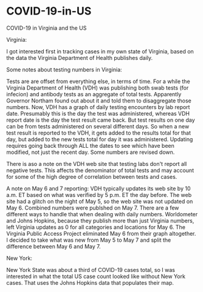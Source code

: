 # COVID-19-in-US
COVID-19 in Virginia and the US

Virginia: 

I got interested first in tracking cases in my own state of Virginia, based on the data the Virginia Department of Health 
publishes daily. 

Some notes about testing numbers in Virginia:

Tests are are offset from everything else, in terms of time. For a while the Virginia Department of Health (VDH) was publishing both swab tests (for infecion) and antibody tests as an aggregate of total tests. Apparently Governor Northam found out about it and told them to disaggregate those numbers. Now, VDH has a graph of daily testing encounters by lab report date. Presumably this is the day the test was administered, whereas VDH report date is the day the test result came back. But test results on one day can be from tests administered on several different days. So when a new test result is reported to the VDH, it gets added to the results total for that day, but added to the new tests total for day it was administered. Updating requires going back through ALL the dates to see which have been modified, not just the recent day. Some numbers are revised down.

There is aso a note on the VDH web site that testing labs don't report all negative tests. This affects the denominator of total tests and may account for some of the high degree of correlation between tests and cases. 

A note on May 6 and 7 reporting:
VDH typically updates its web site by 10 a.m. ET based on what was verified by 5 p.m. ET the day before. The web site had a glitch on the night of May 5, so the web site was not updated on May 6. Combined numbers were publshed on May 7. There are a few different ways to handle that when dealing with daily numbers. Worldometer and Johns Hopkins, because they publish more than just Virginia numbers, left Virginia updates as 0 for all categories and locations for May 6. The Virginia Public Access Project eliminated May 6 from their graph altogether. I decided to take what was new from May 5 to May 7 and split the difference between May 6 and May 7. 

New York: 

New York State was about a third of COVID-19 cases total, so I was interested in what the total US case count looked like 
without New York cases. That uses the Johns Hopkins data that populates their map.
